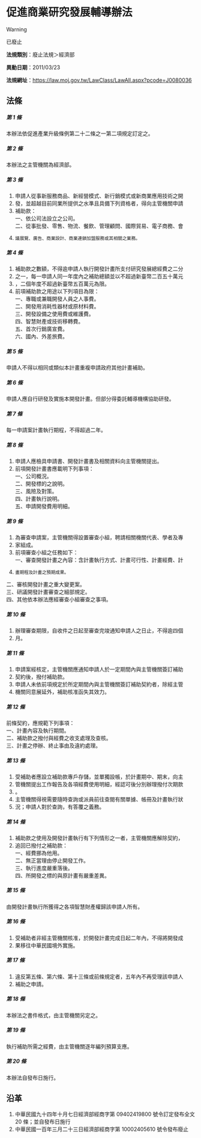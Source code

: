 # 促進商業研究發展輔導辦法


> [!WARNING]
> 已廢止


**法規類別**：廢止法規＞經濟部

**異動日期**：2011/03/23  

**法規網址**：https://law.moj.gov.tw/LawClass/LawAll.aspx?pcode=J0080036



## 法條
##### 第 1 條
本辦法依促進產業升級條例第二十二條之一第二項規定訂定之。

##### 第 2 條
本辦法之主管機關為經濟部。

##### 第 3 條
1. 申請人從事新服務商品、新經營模式、新行銷模式或新商業應用技術之開
1. 發，並超越目前同業所提供之水準且具備下列資格者，得向主管機關申請
1. 補助款：  
一、依公司法設立之公司。  
二、從事批發、零售、物流、餐飲、管理顧問、國際貿易、電子商務、會
1.     議展覽、廣告、商業設計、商業連鎖加盟服務或其相關之業務。

##### 第 4 條
1. 補助款之數額，不得逾申請人執行開發計畫所支付研究發展總經費之二分
1. 之一，每一申請人同一年度內之補助總額並以不超過新臺幣二百五十萬元
1. ，二個年度不超過新臺幣五百萬元為限。
1. 前項補助款之用途以下列項目為限：  
一、專職或兼職開發人員之人事費。  
二、開發用消耗性器材或原材料費。  
三、開發設備之使用費或維護費。  
四、智慧財產或技術移轉費。  
五、首次行銷廣宣費。  
六、國內、外差旅費。

##### 第 5 條
申請人不得以相同或類似本計畫重複申請政府其他計畫補助。

##### 第 6 條
申請人應自行研發及實施本開發計畫。但部分得委託輔導機構協助研發。

##### 第 7 條
每一申請案計畫執行期程，不得超過二年。

##### 第 8 條
1. 申請人應檢具申請書、開發計畫書及相關資料向主管機關提出。
1. 前項開發計畫書應載明下列事項：  
一、公司概況。  
二、開發標的之說明。  
三、風險及對策。  
四、計畫執行說明。  
五、申請開發費用明細。

##### 第 9 條
1. 為審查申請案，主管機關得設置審查小組，聘請相關機關代表、學者及專
1. 家組成。
1. 前項審查小組之任務如下：  
一、審查開發計畫之內容：含計畫執行方式、計畫可行性、計畫經費、計
1.     畫期程及計畫之預期成果。  
二、審核開發計畫之重大變更案。  
三、研議開發計畫審查之細部規定。  
四、其他依本辦法應經審查小組審查之事項。

##### 第 10 條
1. 辦理審查期限，自收件之日起至審查完竣通知申請人之日止，不得逾四個
1. 月。

##### 第 11 條
1. 申請案經核定，主管機關應通知申請人於一定期間內與主管機關簽訂補助
1. 契約後，撥付補助款。
1. 申請人未依前項規定於所定期間內與主管機關簽訂補助契約者，除經主管
1. 機關同意展延外，補助核准函失其效力。

##### 第 12 條
前條契約，應規範下列事項：  
一、計畫內容及執行期間。  
二、補助款之撥付與經費之收支處理及查核。  
三、計畫之停辦、終止事由及違約處理。

##### 第 13 條
1. 受補助者應設立補助款專戶存儲，並單獨設帳，於計畫期中、期末，向主
1. 管機關提出工作報告及各項經費使用明細，經認可後分別辦理撥付次期款
1. 。
1. 主管機關得視需要隨時查詢或派員前往查閱有關單據、帳冊及計畫執行狀
1. 況；申請人對於查詢，有答覆之義務。

##### 第 14 條
1. 補助款之使用及開發計畫執行有下列情形之一者，主管機關應解除契約，
1. 追回已撥付之補助款：  
一、經費挪為他用。  
二、無正當理由停止開發工作。  
三、執行進度嚴重落後。  
四、所開發之標的與原計畫有嚴重差異。

##### 第 15 條
由開發計畫執行所獲得之各項智慧財產權歸該申請人所有。

##### 第 16 條
1. 受補助者非經主管機關核准，於開發計畫完成日起二年內，不得將開發成
1. 果移往中華民國境外實施。

##### 第 17 條
1. 違反第五條、第六條、第十三條或前條規定者，五年內不再受理該申請人
1. 補助之申請。

##### 第 18 條
本辦法之書件格式，由主管機關另定之。

##### 第 19 條
執行補助所需之經費，由主管機關逐年編列預算支應。

##### 第 20 條
本辦法自發布日施行。

## 沿革
1. 中華民國九十四年十月七日經濟部經商字第 09402419800  號令訂定發布全文 20 條；並自發布日施行
1. 中華民國一百年三月二十三日經濟部經商字第 10002405610  號令發布廢止

